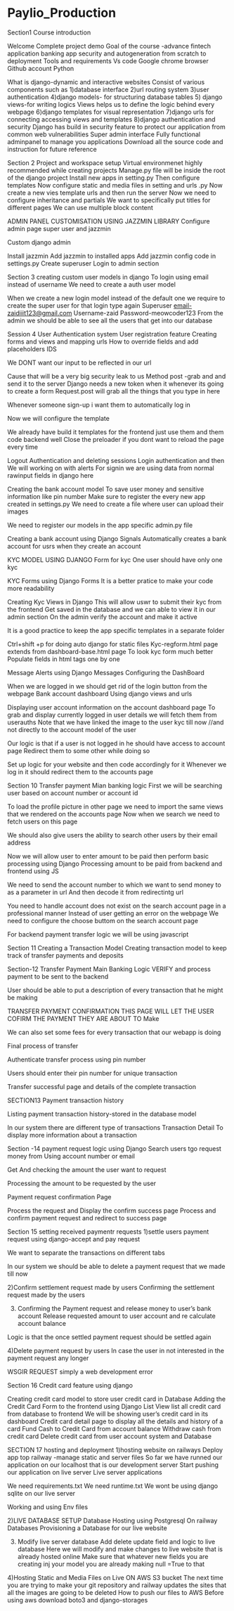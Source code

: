 # Paylio_Production
Section1  Course introduction




Welcome
Complete project demo
Goal of the course -advance fintech application banking app security and autogeneration from scratch to deployment
Tools and requirements
Vs code
Google chrome browser
Github account 
Python


What is django-dynamic and interactive websites
Consist of various components  such as 
1)database interface
2)url routing system
3)user  authentication
4)django models- for structuring database tables
5) django views-for writing logics
Views helps us to define the logic behind every webpage
6)django templates for visual representation
7)django urls for connecting accessing views and templates
8)django authentication and security
Django has build in security feature to protect our application from common web vulnerabilities
Super admin interface
Fully functional adminpanel to manage you applications
Download all the source code and instruction for future reference



Section 2 Project and  workspace setup
Virtual environmenet highly recommended while creating projects
Manage.py file will be inside the root of the django project 
Install new apps in setting.py 
Then  configure templates
Now configure static and media files in setting and urls .py
Now create a new vies template urls and then run the server
Now we need to configure inheritance and partials
We want to specifically put titles for different pages
We can use multiple block content


ADMIN PANEL CUSTOMISATION USING JAZZMIN LIBRARY
Configure admin page super user and jazzmin


Custom django admin


Install jazzmin
Add jazzmin to installed apps
Add jazzmin config code in settings.py
Create superuser 
Login to admin section



Section 3 creating custom user models in django
To login using email instead of username
We need to create a  auth user model


When we create  a new login model instead of the default one we require  to create the super user for that login type again
Superuser
email-zaidiiit123@gmail.com
Username-zaid
Password-meowcoder123
From the admin we should be able to see all the users that get into our database 


Session 4 
User Authentication system
User registration feature
Creating forms and views and mapping urls
How to override fields and add placeholders IDS 


We DONT want our input to be reflected in our url 

Cause that will be a very big security leak to us
Method post -grab and and send it to the server
Django needs a new token when it whenever its going to create a form
Request.post will grab all the things that you type in here 


Whenever someone sign-up i want them to automatically log in



Now we will configure the template


We already have build it templates for the frontend just use them and them code backend well
Close the preloader if you dont want to reload the page every time


Logout Authentication and deleting sessions
Login authentication and then 
We will working on with alerts
For signin we are using data from normal rawinput fields in django here 



Creating the bank account model
To save user money and sensitive information like pin number 
Make sure to register the every new app created in settings.py
We need to create a file where user can upload their images


We need to register our models in the app specific admin.py file


Creating a bank account using Django Signals 
Automatically creates a bank account for usrs when they create an account

KYC MODEL USING DJANGO
Form for kyc
One user should have only one kyc
 

KYC Forms using Django Forms
It is a better pratice to make your code more readability



Creating Kyc Views in Django 
This will allow uswr to submit their kyc from the frontend
Get saved in the database and we can able to view it in our admin section
On the admin verify the account and make it active 


It is a good practice to keep the app specific templates in a separate folder 


Ctrl+shift +p for doing auto django for static files
Kyc-regform.html page extends from dashboard-base.html  page
To look kyc form much better 
Populate fields in html tags one by one


Message  Alerts using Django  Messages
Configuring the DashBoard



When we are logged in we should get rid of the login button from the webpage
Bank account dashboard
Using django views and urls

Displaying user account information on the account dashboard page
To grab and display currently logged in user details we will fetch them from userauths
Note that we have linked the image to the user kyc till now 
//and not directly to the account model of the user 


Our logic is that if a user is not logged in he should have access to account page 
Redirect them to some other while doing so



Set up logic for your website  and then code accordingly for it 
Whenever we log in it should redirect them to the accounts page



Section 10
Transfer payment Mian banking logic
First we will be searching user based on account number or account id


To load the profile picture in other page we need to import the same views that we rendered on the accounts page
Now when we search we need to fetch users on this page 

We should also give users the ability to search other users by their email address


Now we will allow user to enter amount to be paid then perform basic processing using Django
Processing amount to be paid from backend and frontend using JS

We need to send the account number to which we want to send money to as  a parameter in url
And then decode it from redirectintg url



You need to handle account does not exist on the search account page in a professional manner 
Instead of user getting an error on the webpage
We need to configure the choose buttom on the search account page


For backend payment transfer logic we will be using javascript

Section 11 Creating a Transaction Model
Creating transaction model to keep track of transfer payments and  deposits





Section-12 Transfer Payment Main Banking Logic
VERIFY and process payment to be sent to the backend




User should be able to put a description of every transaction that he might be making



TRANSFER PAYMENT CONFIRMATION
THIS PAGE WILL LET THE USER COFIRM THE PAYMENT THEY ARE ABOUT TO Make


We can also set some fees for every transaction that our webapp is doing

Final process of transfer

Authenticate transfer process using pin number


Users should enter their pin  number for unique transaction

Transfer successful page and details of the complete transaction



SECTION13 Payment transaction history

Listing payment transaction history-stored in the database model


In our system there are different type of transactions 
Transaction Detail 
To display more information about a transaction 


Section -14 payment request logic using Django
 Search users tgo request money from 
Using account number or email



Get And checking the amount  the user want to request 


Processing the amount to be requested by the user



Payment request confirmation Page


Process the request and Display the confirm success page 
Process and confirm payment request and redirect to success page



Section 15 setting received paymentr requests 
1)settle users payment request using django-accept and pay request 


We want to separate the transactions on different tabs


In our system we should be able to delete a payment request that we made till now


2)Confirm settlement request made  by  users
Confirming the settlement request made  by the users 

3) Confirming the Payment request and release money to user’s bank account
Release  requested amount to user account and re calculate account balance 



Logic is that the once settled payment request should be settled again



4)Delete payment request by  users 
In case the user in not interested in the payment request any longer 


WSGIR REQUEST   simply a web development error

Section 16 Credit card feature using django

Creating credit card model to store user credit card in  Database 
Adding the Credit Card Form to the frontend using Django
List View list all credit card from database to frontend
We will be showing user’s credit card in its dashboard
Credit card detail page to display all the details and history of a card
Fund Cash to Credit Card from account balance
Withdraw cash from credit card
Delete credit card from user account system and Database 




SECTION 17 hosting and deployment 
1)hosting website on railways
Deploy app top railway -manage static and server files
So far we have runned our application on our localhost that is our development server
Start pushing our application on live server
Live server applications


We need requirements.txt
We need runtime.txt
We wont be using django sqlite on our live server

Working and using Env files


2)LIVE DATABASE SETUP
Database Hosting using Postgresql On railway Databases
Provisioning a Database for our live website


3) Modify live server database
Add delete update field and logic to live database
Here we will modify and make changes to live website that is already hosted online
Make sure that whatever new fields you are creating inj your model you are already making null =True to that 


4)Hosting Static and Media Files on  Live ON AWS S3 bucket 
The next time you are trying to make your git repository and railway updates the sites that  all the images are going to be deleted 
How to push our files to AWS
Before using aws download boto3 and django-storages


